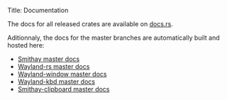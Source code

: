 Title: Documentation

The docs for all released crates are available on [docs.rs](https://docs.rs/).

Aditionnaly, the docs for the master branches are automatically built and hosted here:

- [Smithay master docs](https://smithay.github.io/smithay/)
- [Wayland-rs master docs](https://smithay.github.io/wayland-rs/)
- [Wayland-window master docs](https://smithay.github.io/wayland-window/)
- [Wayland-kbd master docs](https://smithay.github.io/wayland-kbd/)
- [Smithay-clipboard master docs](https://smithay.github.io/smithay-clipboard/)
